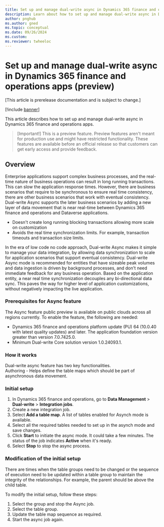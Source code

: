 ```yaml
---
title: Set up and manage dual-write async in Dynamics 365 finance and operations apps (preview)
description: Learn about how to set up and manage dual-write async in Dynamics 365 finance and operations apps.
author: pnghub
ms.author: gned
ms.topic: conceptual
ms.date: 09/26/2024
ms.custom:
ms.reviewer: twheeloc
---
```


# Set up and manage dual-write async in Dynamics 365 finance and operations apps (preview)

[This article is prerelease documentation and is subject to change.]

[!include [banner](../../includes/banner.md)]

This article describes how to set up and manage dual-write async in Dynamics 365 finance and operations apps.

>[Important!]
> This is a preview feature.
> Preview features aren't meant for production use and might have restricted functionality. These features are available before an official release so that customers can get early access and provide feedback.

## Overview 

Enterprise applications support complex business processes, and the real-time nature of business operations can result in long running transactions. This can slow the application response times. However, 
there are business scenarios that require to be synchronous to ensure real time consistency, there are other business scenarios that work with eventual consistency. 
Dual-write Async supports the later business scenarios by adding a new layer of data movement that is near real-time between Dynamics 365 finance and operations and Dataverse applications.
 - Doesn't create long running blocking transactions allowing more scale on customization
 - Avoids the real time synchronization limits. For example, transaction timeouts and transaction size limits. 

 
In the era of low code no code approach, Dual-write Async makes it simple to manage your data integration, by allowing data synchronization to scale for application scenarios that support eventual consistency. 
Dual-write Async mode is recommended for entities that have sizeable peak volumes and data ingestion is driven by background processes, and don't need immediate feedback for any business operation. Based on the application entity, a near real time synchronization decouples any bi-directional data sync. This paves the way for higher level of application customizations, without negatively impacting the live application.  

 
### Prerequisites for Async feature 
The Async feature public preview is available on public clouds across all regions currently. To enable the feature, the following are needed:  
 - Dynamics 365 finance and operations platform update (PU) 64 (10.0.40 with latest quality updates) and later. The application foundation version greater than version 7.0.7425.0.
 - Minimum Dual-write Core solution version 1.0.24093.1. 

### How it works 

Dual-write async feature has two key functionalities.  
Authoring - Helps define the table maps which should be part of asynchronous data movement. 

### Initial setup 

1. In Dynamics 365 finance and operations, go to **Data Management** > **Dual-write** > **Integration jobs**.
2. Create a new integration job.
3. Select **Add a table map**. A list of tables enabled for Asynch mode is available.
4. Select all the required tables needed to set up in the asynch mode and save changes.
5. Click **Start** to initiate the async mode. It could take a few minutes. The status of the job indicates **Active** when it's ready.
6. Select **Stop** to stop the async process.  

### Modification of the initial setup 
There are times when the table groups need to be changed or the sequence of execution need to be updated within a table group to maintain the integrity of the relationships. For example, the parent should be above the child table. 

To modify the initial setup, follow these steps: 
1. Select the group and stop the Async job.
2. Select the table group.
3. Update the table map sequence as required.
4. Start the async job again. 


 

 	 

 
